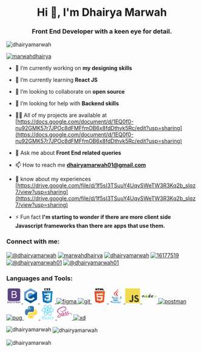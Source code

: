 <h1 align="center">Hi 👋, I'm Dhairya Marwah</h1>
<h3 align="center">Front End Developer with a keen eye for detail.</h3>

<p align="left"> <img src="https://komarev.com/ghpvc/?username=dhairyamarwah&label=Profile%20views&color=0e75b6&style=flat" alt="dhairyamarwah" /> </p>

<p align="left"> <a href="https://twitter.com/marwahdhairya" target="blank"><img src="https://img.shields.io/twitter/follow/marwahdhairya?logo=twitter&style=for-the-badge" alt="marwahdhairya" /></a> </p>

- 🔭 I’m currently working on **my designing skills**

- 🌱 I’m currently learning **React JS**

- 👯 I’m looking to collaborate on **open source**

- 🤝 I’m looking for help with **Backend skills**

- 👨‍💻 All of my projects are available at [https://docs.google.com/document/d/1EQ0f0-nu92GMK57r7JPOc8dFMFfmOB6x8fdDthvk5Rc/edit?usp=sharing](https://docs.google.com/document/d/1EQ0f0-nu92GMK57r7JPOc8dFMFfmOB6x8fdDthvk5Rc/edit?usp=sharing)

- 💬 Ask me about **Front End related queries**

- 📫 How to reach me **dhairyamarwah01@gmail.com**

- 📑 know about my experiences [https://drive.google.com/file/d/1f5sI3TSuuY4UqySWeTW3R3Kq2b_slqz7/view?usp=sharing](https://drive.google.com/file/d/1f5sI3TSuuY4UqySWeTW3R3Kq2b_slqz7/view?usp=sharing)

- ⚡ Fun fact **I'm starting to wonder if there are more client side Javascript frameworks than there are apps that use them.**

<h3 align="left">Connect with me:</h3>
<p align="left">
<a href="https://codepen.io/@dhairyamarwah" target="blank"><img align="center" src="https://raw.githubusercontent.com/rahuldkjain/github-profile-readme-generator/master/src/images/icons/Social/codepen.svg" alt="@dhairyamarwah" height="30" width="40" /></a>
<a href="https://twitter.com/marwahdhairya" target="blank"><img align="center" src="https://raw.githubusercontent.com/rahuldkjain/github-profile-readme-generator/master/src/images/icons/Social/twitter.svg" alt="marwahdhairya" height="30" width="40" /></a>
<a href="https://linkedin.com/in/dhairyamarwah" target="blank"><img align="center" src="https://raw.githubusercontent.com/rahuldkjain/github-profile-readme-generator/master/src/images/icons/Social/linked-in-alt.svg" alt="dhairyamarwah" height="30" width="40" /></a>
<a href="https://stackoverflow.com/users/16177519" target="blank"><img align="center" src="https://raw.githubusercontent.com/rahuldkjain/github-profile-readme-generator/master/src/images/icons/Social/stack-overflow.svg" alt="16177519" height="30" width="40" /></a>
<a href="https://www.hackerrank.com/@dhairyamarwah01" target="blank"><img align="center" src="https://raw.githubusercontent.com/rahuldkjain/github-profile-readme-generator/master/src/images/icons/Social/hackerrank.svg" alt="@dhairyamarwah01" height="30" width="40" /></a>
<a href="https://www.hackerearth.com/@dhairyamarwah01" target="blank"><img align="center" src="https://raw.githubusercontent.com/rahuldkjain/github-profile-readme-generator/master/src/images/icons/Social/hackerearth.svg" alt="@dhairyamarwah01" height="30" width="40" /></a>
</p>

<h3 align="left">Languages and Tools:</h3>
<p align="left"> <a href="https://getbootstrap.com" target="_blank"> <img src="https://raw.githubusercontent.com/devicons/devicon/master/icons/bootstrap/bootstrap-plain-wordmark.svg" alt="bootstrap" width="40" height="40"/> </a> <a href="https://www.cprogramming.com/" target="_blank"> <img src="https://raw.githubusercontent.com/devicons/devicon/master/icons/c/c-original.svg" alt="c" width="40" height="40"/> </a> <a href="https://www.w3schools.com/css/" target="_blank"> <img src="https://raw.githubusercontent.com/devicons/devicon/master/icons/css3/css3-original-wordmark.svg" alt="css3" width="40" height="40"/> </a> <a href="https://www.figma.com/" target="_blank"> <img src="https://www.vectorlogo.zone/logos/figma/figma-icon.svg" alt="figma" width="40" height="40"/> </a> <a href="https://git-scm.com/" target="_blank"> <img src="https://www.vectorlogo.zone/logos/git-scm/git-scm-icon.svg" alt="git" width="40" height="40"/> </a> <a href="https://www.w3.org/html/" target="_blank"> <img src="https://raw.githubusercontent.com/devicons/devicon/master/icons/html5/html5-original-wordmark.svg" alt="html5" width="40" height="40"/> </a> <a href="https://www.java.com" target="_blank"> <img src="https://raw.githubusercontent.com/devicons/devicon/master/icons/java/java-original.svg" alt="java" width="40" height="40"/> </a> <a href="https://developer.mozilla.org/en-US/docs/Web/JavaScript" target="_blank"> <img src="https://raw.githubusercontent.com/devicons/devicon/master/icons/javascript/javascript-original.svg" alt="javascript" width="40" height="40"/> </a> <a href="https://nodejs.org" target="_blank"> <img src="https://raw.githubusercontent.com/devicons/devicon/master/icons/nodejs/nodejs-original-wordmark.svg" alt="nodejs" width="40" height="40"/> </a> <a href="https://postman.com" target="_blank"> <img src="https://www.vectorlogo.zone/logos/getpostman/getpostman-icon.svg" alt="postman" width="40" height="40"/> </a> <a href="https://pugjs.org" target="_blank"> <img src="https://cdn.worldvectorlogo.com/logos/pug.svg" alt="pug" width="40" height="40"/> </a> <a href="https://www.python.org" target="_blank"> <img src="https://raw.githubusercontent.com/devicons/devicon/master/icons/python/python-original.svg" alt="python" width="40" height="40"/> </a> <a href="https://reactjs.org/" target="_blank"> <img src="https://raw.githubusercontent.com/devicons/devicon/master/icons/react/react-original-wordmark.svg" alt="react" width="40" height="40"/> </a> <a href="https://sass-lang.com" target="_blank"> <img src="https://raw.githubusercontent.com/devicons/devicon/master/icons/sass/sass-original.svg" alt="sass" width="40" height="40"/> </a> <a href="https://www.adobe.com/products/xd.html" target="_blank"> <img src="https://cdn.worldvectorlogo.com/logos/adobe-xd.svg" alt="xd" width="40" height="40"/> </a> </p>

<p><img align="left" src="https://github-readme-stats.vercel.app/api/top-langs?username=dhairyamarwah&show_icons=true&locale=en&layout=compact" alt="dhairyamarwah" /></p>

<p>&nbsp;<img align="center" src="https://github-readme-stats.vercel.app/api?username=dhairyamarwah&show_icons=true&locale=en" alt="dhairyamarwah" /></p>

<p><img align="center" src="https://github-readme-streak-stats.herokuapp.com/?user=dhairyamarwah&" alt="dhairyamarwah" /></p>
